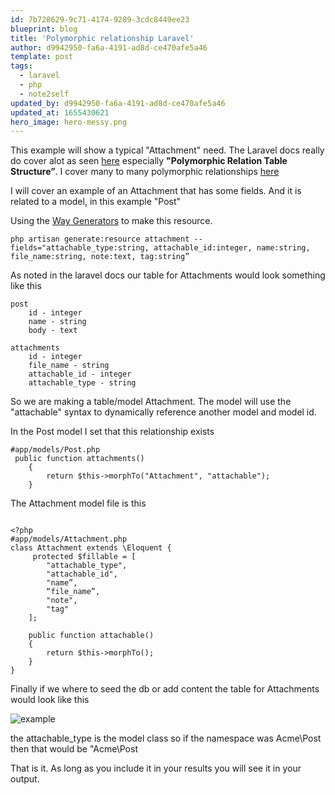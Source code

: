 ```yaml
---
id: 7b728629-9c71-4174-9289-3cdc8449ee23
blueprint: blog
title: 'Polymorphic relationship Laravel'
author: d9942950-fa6a-4191-ad8d-ce470afe5a46
template: post
tags:
  - laravel
  - php
  - note2self
updated_by: d9942950-fa6a-4191-ad8d-ce470afe5a46
updated_at: 1655430621
hero_image: hero-messy.png
---
```

This example will show a typical "Attachment" need. The Laravel docs really do cover alot as seen [here](http://laravel.com/docs/eloquent#polymorphic-relations) especially **"Polymorphic Relation Table Structure”**. I cover many to many polymorphic relationships [here](http://www.alfrednutile.info/posts/95)

I will cover an example of an Attachment that has some fields. And it is related to a model, in this example "Post"

Using the [Way Generators](https://github.com/JeffreyWay/Laravel-4-Generators) to make this resource.

~~~
php artisan generate:resource attachment --fields="attachable_type:string, attachable_id:integer, name:string, file_name:string, note:text, tag:string”
~~~

As noted in the laravel docs our table for Attachments would look something like this

~~~
post
    id - integer
    name - string
    body - text

attachments
    id - integer
    file_name - string
    attachable_id - integer
    attachable_type - string
~~~

So we are making a table/model Attachment. The model will use the "attachable" syntax to dynamically reference another model and model id.


In the Post model I set that this relationship exists
~~~
#app/models/Post.php
 public function attachments()
    {
        return $this->morphTo("Attachment", "attachable");
    }
~~~


The Attachment model file is this
~~~

<?php
#app/models/Attachment.php
class Attachment extends \Eloquent {
     protected $fillable = [
        "attachable_type",
        "attachable_id",
        "name”,
        “file_name”,
        "note",
        "tag"
    ];

    public function attachable()
    {
        return $this->morphTo();
    }
}
~~~

Finally if we where to seed the db or add content the table for Attachments would look like this

![example](https://photos-1.dropbox.com/t/0/AADRAfBTNcMG8puEahtElixkH6F6rsoCXD1zgM_aFoUiRQ/12/54803135/png/1024x768/3/1405868400/0/2/Screenshot%202014-07-20%2009.12.12.png/bA938wfNJbWkPlOIKMlD5gJKsBGGGJCH-RTweCGQqwk)

the attachable_type is the model class so if the namespace was Acme\Post then that would be "Acme\Post

That is it. As long as you include it in your results you will see it in your output. 